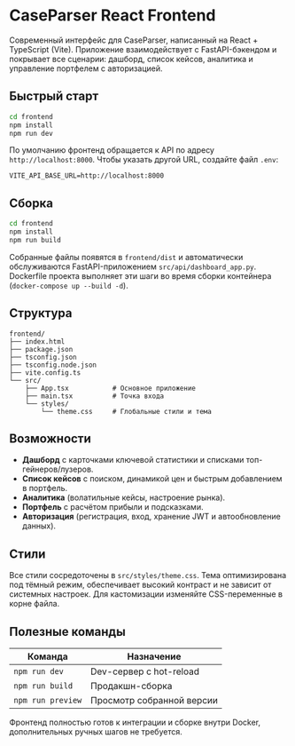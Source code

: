 # CaseParser React Frontend

Современный интерфейс для CaseParser, написанный на React + TypeScript (Vite). Приложение взаимодействует с FastAPI-бэкендом и покрывает все сценарии: дашборд, список кейсов, аналитика и управление портфелем с авторизацией.

## Быстрый старт

```bash
cd frontend
npm install
npm run dev
```

По умолчанию фронтенд обращается к API по адресу `http://localhost:8000`. Чтобы указать другой URL, создайте файл `.env`:

```env
VITE_API_BASE_URL=http://localhost:8000
```

## Сборка

```bash
cd frontend
npm install
npm run build
```

Собранные файлы появятся в `frontend/dist` и автоматически обслуживаются FastAPI-приложением `src/api/dashboard_app.py`. Dockerfile проекта выполняет эти шаги во время сборки контейнера (`docker-compose up --build -d`).

## Структура

```
frontend/
├── index.html
├── package.json
├── tsconfig.json
├── tsconfig.node.json
├── vite.config.ts
└── src/
    ├── App.tsx           # Основное приложение
    ├── main.tsx          # Точка входа
    └── styles/
        └── theme.css     # Глобальные стили и тема
```

## Возможности

- **Дашборд** с карточками ключевой статистики и списками топ-гейнеров/лузеров.
- **Список кейсов** с поиском, динамикой цен и быстрым добавлением в портфель.
- **Аналитика** (волатильные кейсы, настроение рынка).
- **Портфель** с расчётом прибыли и подсказками.
- **Авторизация** (регистрация, вход, хранение JWT и автообновление данных).

## Стили

Все стили сосредоточены в `src/styles/theme.css`. Тема оптимизирована под тёмный режим, обеспечивает высокий контраст и не зависит от системных настроек. Для кастомизации изменяйте CSS-переменные в корне файла.

## Полезные команды

| Команда           | Назначение                |
| ----------------- | ------------------------- |
| `npm run dev`     | Dev-сервер с hot-reload   |
| `npm run build`   | Продакшн-сборка           |
| `npm run preview` | Просмотр собранной версии |

Фронтенд полностью готов к интеграции и сборке внутри Docker, дополнительных ручных шагов не требуется.
